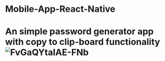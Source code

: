 # Mobile-App-React-Native

# An simple password generator app with copy to clip-board functionality![FvGaQYtaIAE-FNb](https://user-images.githubusercontent.com/20709155/235596271-f5f28568-ac51-4711-b159-94b4f10ef980.jpeg)
